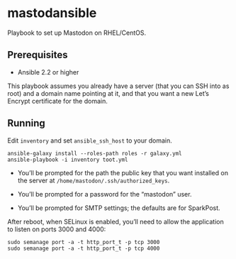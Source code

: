 # mastodansible

Playbook to set up Mastodon on RHEL/CentOS.

## Prerequisites

- Ansible 2.2 or higher

This playbook assumes you already have a server (that you can SSH into
as root) and a domain name pointing at it, and that you want a new
Let’s Encrypt certificate for the domain.

## Running

Edit `inventory` and set `ansible_ssh_host` to your domain.

```
ansible-galaxy install --roles-path roles -r galaxy.yml
ansible-playbook -i inventory toot.yml
```

- You’ll be prompted for the path the public key that you want installed
  on the server at `/home/mastodon/.ssh/authorized_keys`.

- You’ll be prompted for a password for the “mastodon” user.

- You’ll be prompted for SMTP settings; the defaults are for SparkPost.

After reboot, when SELinux is enabled, you’ll need to allow the
application to listen on ports 3000 and 4000:

```shell
sudo semanage port -a -t http_port_t -p tcp 3000
sudo semanage port -a -t http_port_t -p tcp 4000
```
